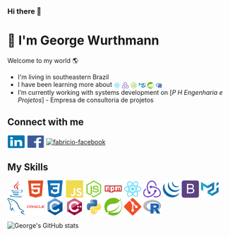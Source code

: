 <!--
**FabricioAdv/FabricioAdv** is a ✨ _special_ ✨ repository because its `README.md` (this file) appears on your GitHub profile.

Here are some ideas to get you started:

- 🔭 I’m currently working on ...
- 🌱 I’m currently learning ...
- 👯 I’m looking to collaborate on ...
- 🤔 I’m looking for help with ...
- 💬 Ask me about ...
- 📫 How to reach me: ...
- 😄 Pronouns: ...
- ⚡ Fun fact: ...
-->

### Hi there 🤙

# 🤖 I'm George Wurthmann

Welcome to my world 🌎

* I'm living in southeastern Brazil
* I have been learning more about <img align="center" alt="react" height="15" width="15" src="https://raw.githubusercontent.com/devicons/devicon/master/icons/react/react-original.svg" style="max-width:100%;">  <img align="center" alt="redux" height="15" width="15" src="https://raw.githubusercontent.com/devicons/devicon/master/icons/redux/redux-original.svg" style="max-width:100%;">  <img align="center" alt="nodejs" height="15" width="15" src="https://raw.githubusercontent.com/devicons/devicon/master/icons/nodejs/nodejs-original.svg" style="max-width:100%;">  <img align="center" alt="materialui" height="15" width="15" src="https://raw.githubusercontent.com/devicons/devicon/master/icons/materialui/materialui-original.svg" style="max-width:100%;">  <img align="center" alt="spring" height="15" width="15" src="https://raw.githubusercontent.com/devicons/devicon/master/icons/spring/spring-original.svg" style="max-width:100%;">     <img align="center" alt="r" height="15" width="15" src="https://raw.githubusercontent.com/devicons/devicon/master/icons/r/r-original.svg" style="max-width:100%;"> 
* I’m currently working with systems development on [*P H Engenharia e Projetos*] - Empresa de consultoria de projetos

## Connect with me
[<img align="center" alt="fabricio-linkedln" height="30" width="40" src="https://raw.githubusercontent.com/devicons/devicon/master/icons/linkedin/linkedin-original.svg" style="max-width:100%;">](https://www.linkedin.com/in/george-wurthmann-87515625/)
[<img align="center" alt="fabricio-facebook" height="30" width="40" src="https://raw.githubusercontent.com/devicons/devicon/master/icons/facebook/facebook-original.svg" style="max-width:100%;">](https://www.facebook.com/george.wurthmann)
[<img align="center" alt="fabricio-facebook" height="30" width="30" src="https://upload.wikimedia.org/wikipedia/commons/thumb/6/6b/WhatsApp.svg/598px-WhatsApp.svg.png" style="max-width:100%;">](https://api.whatsapp.com/send?phone=5511960408881)

## My Skills
<img align="center" alt="java" height="40" width="40" src="https://raw.githubusercontent.com/devicons/devicon/master/icons/java/java-original.svg" style="max-width:100%;">   <img align="center" alt="html 5" height="40" width="40" src="https://raw.githubusercontent.com/devicons/devicon/master/icons/html5/html5-plain.svg" style="max-width:100%;">   <img align="center" alt="css 3" height="40" width="40" src="https://raw.githubusercontent.com/devicons/devicon/master/icons/css3/css3-plain.svg" style="max-width:100%;">   <img align="center" alt="javascript" height="40" width="40" src="https://raw.githubusercontent.com/devicons/devicon/master/icons/javascript/javascript-plain.svg" style="max-width:100%;">   <img align="center" alt="nodejs" height="40" width="40" src="https://raw.githubusercontent.com/devicons/devicon/master/icons/nodejs/nodejs-original.svg" style="max-width:100%;">   <img align="center" alt="npm" height="40" width="40" src="https://raw.githubusercontent.com/devicons/devicon/master/icons/npm/npm-original-wordmark.svg" style="max-width:100%;">   <img align="center" alt="react" height="40" width="40" src="https://raw.githubusercontent.com/devicons/devicon/master/icons/react/react-original.svg" style="max-width:100%;">   <img align="center" alt="redux" height="40" width="40" src="https://raw.githubusercontent.com/devicons/devicon/master/icons/redux/redux-original.svg" style="max-width:100%;">   <img align="center" alt="jquery" height="40" width="40" src="https://raw.githubusercontent.com/devicons/devicon/master/icons/jquery/jquery-original.svg" style="max-width:100%;">   <img align="center" alt="bootstrap" height="40" width="40" src="https://raw.githubusercontent.com/devicons/devicon/master/icons/bootstrap/bootstrap-plain.svg" style="max-width:100%;">   <img align="center" alt="materialui" height="40" width="40" src="https://raw.githubusercontent.com/devicons/devicon/master/icons/materialui/materialui-original.svg" style="max-width:100%;">   <img align="center" alt="mysql" height="40" width="40" src="https://raw.githubusercontent.com/devicons/devicon/master/icons/mysql/mysql-plain.svg" style="max-width:100%;">   <img align="center" alt="oracle" height="40" width="40" src="https://raw.githubusercontent.com/devicons/devicon/master/icons/oracle/oracle-original.svg" style="max-width:100%;">   <img align="center" alt="c" height="40" width="40" src="https://raw.githubusercontent.com/devicons/devicon/master/icons/c/c-original.svg" style="max-width:100%;">   <img align="center" alt="c++" height="40" width="40" src="https://raw.githubusercontent.com/devicons/devicon/master/icons/cplusplus/cplusplus-original.svg" style="max-width:100%;">  <img align="center" alt="python" height="40" width="40" src="https://raw.githubusercontent.com/devicons/devicon/master/icons/python/python-original.svg" style="max-width:100%;">   <img align="center" alt="spring" height="40" width="40" src="https://raw.githubusercontent.com/devicons/devicon/master/icons/spring/spring-original.svg" style="max-width:100%;">   <img align="center" alt="git" height="40" width="40" src="https://raw.githubusercontent.com/devicons/devicon/master/icons/git/git-original.svg" style="max-width:100%;">    <img align="center" alt="r" height="40" width="40" src="https://raw.githubusercontent.com/devicons/devicon/master/icons/r/r-original.svg" style="max-width:100%;"> 

![George's GitHub stats](https://github-readme-stats.vercel.app/api?username=geo-wurth&show_icons=true&count_private=true&theme=dark)

